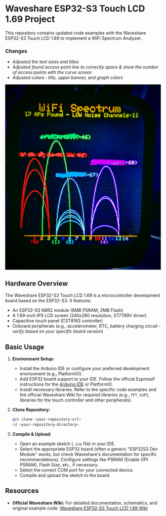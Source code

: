 # Waveshare ESP32-S3 Touch LCD 1.69 Project

This repository contains updated code examples with the Waveshare ESP32-S3 Touch LCD 1.69 to implement a WiFi Spectrum Analyzer.

### Changes

* *Adjusted the text sizes and titles*
* *Adjusted found access point line to correctly space & show the number of access points with the curve screen*
* *Adjusted colors : title, upper banner, and graph colors*


![preview](img/wavetouch.jpg)


## Hardware Overview

The Waveshare ESP32-S3 Touch LCD 1.69 is a microcontroller development board based on the ESP32-S3. It features:

* An ESP32-S3 N8R2 module (8MB PSRAM, 2MB Flash)
* A 1.69-inch IPS LCD screen (240x280 resolution, ST7789V driver)
* Capacitive touch panel (CST816S controller)
* Onboard peripherals (e.g., accelerometer, RTC, battery charging circuit - *verify based on your specific board version*)

## Basic Usage

1.  **Environment Setup:**
    * Install the Arduino IDE or configure your preferred development environment (e.g., PlatformIO).
    * Add ESP32 board support to your IDE. Follow the official Espressif instructions for the [Arduino IDE](https://docs.espressif.com/projects/arduino-esp32/en/latest/installing.html) or PlatformIO.
    * Install necessary libraries. Refer to the specific code examples and the official Waveshare Wiki for required libraries (e.g., `TFT_eSPI`, libraries for the touch controller and other peripherals).

2.  **Clone Repository:**
    ```bash
    git clone <your-repository-url>
    cd <your-repository-directory>
    ```

3.  **Compile & Upload:**
    * Open an example sketch (`.ino` file) in your IDE.
    * Select the appropriate ESP32 board (often a generic "ESP32S3 Dev Module" works, but check Waveshare's documentation for specific recommendations). Configure settings like PSRAM (Enable OPI PSRAM), Flash Size, etc., if necessary.
    * Select the correct COM port for your connected device.
    * Compile and upload the sketch to the board.

## Resources

* **Official Waveshare Wiki:** For detailed documentation, schematics, and original example code:
    [Waveshare ESP32-S3 Touch LCD 1.69 Wiki](https://www.waveshare.com/wiki/ESP32-S3-Touch-LCD-1.69)


